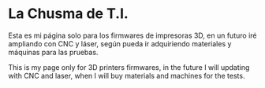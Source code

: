 # La Chusma de T.I.  
Esta es mi página solo para los firmwares de impresoras 3D, en un futuro iré ampliando con CNC y láser, según pueda ir adquiriendo materiales y máquinas para las pruebas.  
  
This is my page only for 3D printers firmwares, in the future I will updating with CNC and laser, when I will buy materials and machines for the tests.  
